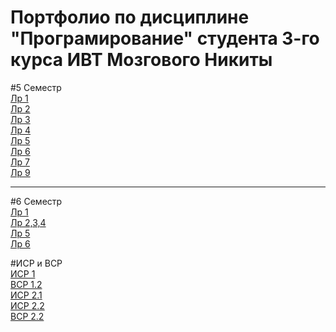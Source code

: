 <h1>Портфолио по дисциплине "Програмирование" студента 3-го курса ИВТ Мозгового Никиты</h1>

#5 Семестр <br/>
<a href="https://github.com/mozgovoy/programming-portfolio/tree/main/Sem%205/Lr%201">Лр 1</a> <br/>
<a href="https://github.com/mozgovoy/programming-portfolio/blob/main/Sem%205/Lr%202/lr2.py">Лр 2</a> <br/>
<a href="https://github.com/mozgovoy/programming-portfolio/blob/main/Sem%205/Lr%203/%D0%9B%D1%80%203.docx">Лр 3</a> <br/>
<a href="https://github.com/mozgovoy/programming-portfolio/tree/main/Sem%205/Lr%204">Лр 4</a> <br/>
<a href="https://colab.research.google.com/drive/1S5h0NwvO0hhGZOC9VGmQZdsuwBh3IX87?usp=sharing">Лр 5</a> <br/>
<a href="https://github.com/mozgovoy/programming-portfolio/blob/main/Sem%205/Lr%206/lr6.py">Лр 6</a> <br/>
<a href="https://github.com/mozgovoy/programming-portfolio/tree/main/Sem%205/Lr%207">Лр 7</a> <br/>
<a href="https://github.com/mozgovoy/programming-portfolio/blob/main/Sem%205/Lr%209/lr9.py">Лр 9</a> <br/>

<hr>

#6 Семестр <br/>
<a href="https://replit.com/@diogenis/sem-6-lr-1">Лр 1</a> <br/>
<a href="https://colab.research.google.com/drive/1x88RHPEvf54rNIESadx79J8zieGWWDt6?usp=sharing">Лр 2,3,4</a> <br/>
<a href="https://colab.research.google.com/drive/1LLCKGlpMh5AUVfAya9-dklXNg5c8_ume?usp=sharing">Лр 5</a> <br/>
<a href="https://colab.research.google.com/drive/1KCBW2MgPldTU37Hr0SPI1zO_bPCMC7l1?usp=sharing">Лр 6</a> <br/>


#ИСР и ВСР <br/>
<a href="https://colab.research.google.com/drive/13AeGEGsHXbpjJ8aw-TTNBzncD0toKcaX?usp=sharing">ИСР 1</a> <br/>
<a href="https://github.com/mozgovoy/programming-portfolio/blob/main/SR/vsr-1-2.py">ВСР 1.2</a> <br/>
<a href="https://github.com/mozgovoy/programming-portfolio/blob/main/SR/isr-2-1.py">ИСР 2.1</a> <br/>
<a href="https://github.com/mozgovoy/programming-portfolio/blob/main/SR/isr-2-2.py">ИСР 2.2</a> <br/>
<a href="https://github.com/mozgovoy/programming-portfolio/blob/main/SR/vsr-2-2.py">ВСР 2.2</a> <br/>
